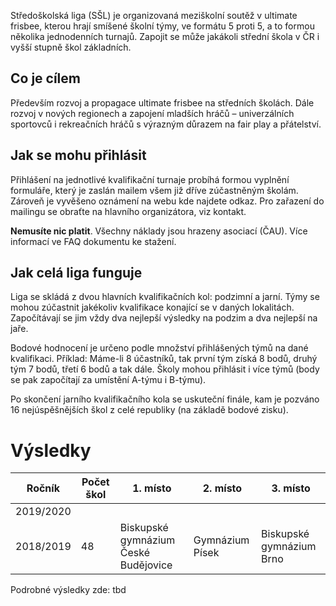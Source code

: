 Středoškolská liga (SŠL) je organizovaná meziškolní soutěž v ultimate frisbee, kterou hrají smíšené školní týmy, ve formátu 5 proti 5, a to formou několika jednodenních turnajů. Zapojit se může jakákoli střední škola v ČR i vyšší stupně škol základních.
 
## Co je cílem

Především rozvoj a propagace ultimate frisbee na středních školách. Dále rozvoj v nových regionech a zapojení mladších hráčů –⁠ univerzálních sportovců i rekreačních hráčů s výrazným důrazem na fair play a přátelství.
 
## Jak se mohu přihlásit

Přihlášení na jednotlivé kvalifikační turnaje probíhá formou vyplnění formuláře, který je zaslán mailem všem již dříve zúčastněným školám. Zároveň je vyvěšeno oznámení na webu kde najdete odkaz. Pro zařazení do mailingu se obraťte na hlavního organizátora, viz kontakt.

**Nemusíte nic platit**. Všechny náklady jsou hrazeny asociací (ČAU). Více informací ve FAQ dokumentu ke stažení.
 
## Jak celá liga funguje

Liga se skládá z dvou hlavních kvalifikačních kol: podzimní a jarní. Týmy se mohou zúčastnit jakékoliv kvalifikace konající se v daných lokalitách. Započítávají se jim vždy dva nejlepší výsledky na podzim a dva nejlepší na jaře.

Bodové hodnocení je určeno podle množství přihlášených týmů na dané kvalifikaci. Příklad: Máme-li 8 účastníků, tak první tým získá 8 bodů, druhý tým 7 bodů, třetí 6 bodů a tak dále. Školy mohou přihlásit i více týmů (body se pak započítají za umístění A-týmu i B-týmu).

Po skončení jarního kvalifikačního kola se uskuteční finále, kam je pozváno 16 nejúspěšnějších škol z celé republiky (na základě bodové zisku).

# Výsledky

| Ročník    | Počet škol | 1. místo                             | 2. místo        | 3. místo                 |
| --------- | ---------- | ------------------------------------ | --------------- | ------------------------ |
| 2019/2020 |            |                                      |                 |                          |
| 2018/2019 | 48         | Biskupské gymnázium České Budějovice | Gymnázium Písek | Biskupské gymnázium Brno |

Podrobné výsledky zde: tbd
